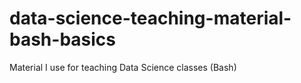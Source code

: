 # data-science-teaching-material-bash-basics
Material I use for teaching Data Science classes (Bash)

